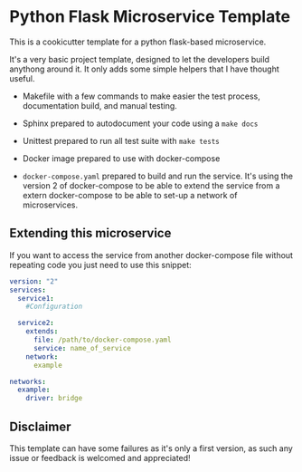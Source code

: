 # Python Flask Microservice Template

This is a cookicutter template for a python flask-based microservice.

It's a very basic project template, designed to let the developers build anythong around it. It only adds some simple helpers that I have thought useful.

- Makefile with a few commands to make easier the test process, documentation build, and manual testing.

- Sphinx prepared to autodocument your code using a `make docs`

- Unittest prepared to run all test suite with `make tests`

- Docker image prepared to use with docker-compose

- `docker-compose.yaml` prepared to build and run the service. It's using the version 2 of docker-compose to be able to extend the service from a extern docker-compose to be able to set-up a network of microservices.

## Extending this microservice

If you want to access the service from another docker-compose file without repeating code you just need to use this snippet:
``` yaml
version: "2"
services:
  service1:
    #Configuration

  service2:
    extends:
      file: /path/to/docker-compose.yaml
      service: name_of_service
    network:
      example

networks:
  example:
    driver: bridge
```

## Disclaimer

This template can have some failures as it's only a first version, as such any issue or feedback is welcomed and appreciated! 
